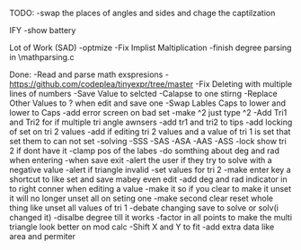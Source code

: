 TODO:
-swap the places of angles and sides and chage the captilzation


IFY
-show battery


Lot of Work (SAD)
-optmize
-Fix Implist Maltiplication
-finish degree parsing in \mathparsing.c




Done:
-Read and parse math exspresions - https://github.com/codeplea/tinyexpr/tree/master
-Fix Deleting with multiple lines of numbers 
-Save Value to selcted
-Calapse to one stirng
-Replace Other Values to ? when edit and save one
-Swap Lables Caps to lower and lower to Caps
-add error screen on bad set
-make ^2 just type ^2
-Add Tri1 and Tri2 for if multiple tri angle awnsers
    -add tr1 and tri2 to tips
    -add locking of set on tri 2 values 
    -add if editing tri 2 values and a value of tri 1 is set that set them to can not set
-solving
    -SSS
    -SAS
    -ASA
    -AAS
    -ASS
-lock show tri 2 if dont have it
-clamp pos of the labes
-do somthing about deg and rad when entering
-when save exit
-alert the user if they try to solve with a negative value
-alert if triangle invalid
-set values for tri 2
-make enter key a shortcut to like set and save mabey even edit
-add deg and rad indicator in to right conner when editing a value
-make it so if you clear to make it unset it will no longer unset all on seting one
-make second clear reset whole thing like unset all values of tri 1
-debate changing save to solve or solv(i changed it)
-disalbe degree till it works
-factor in all points to make the multi triangle look better on mod calc
-Shift X and Y to fit
-add extra data like area and permiter
